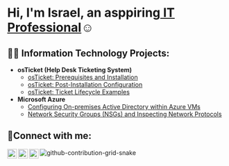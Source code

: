 <h1>Hi, I'm Israel, an asppiring<a href="https://www.linkedin.com/in/israel-osorio-14014728b/"> IT Professional</a>☺</h1>

<h2>👨‍💻 Information Technology Projects:</h2>

- <b>osTicket (Help Desk Ticketing System)</b>
  - [osTicket: Prerequisites and Installation](https://github.com/IsraelOso03/osticket-prereqs)
  - [osTicket: Post-Installation Configuration](https://github.com/IsraelOso03/post-install-config)
  - [osTicket: Ticket Lifecycle Examples](https://github.com/IsraelOso03/ticket-lifecycle)
- <b>Microsoft Azure</b>
  - [Configuring On-premises Active Directory within Azure VMs](https://github.com/IsraelOso03/configure-ad)
  - [Network Security Groups (NSGs) and Inspecting Network Protocols](https://github.com/IsraelOso03/azure-network-protocols)

<h2>🤳Connect with me:</h2>

[<img align="left" alt="Josh | LinkedIn" width="22px" src="https://user-images.githubusercontent.com/74038190/235294012-0a55e343-37ad-4b0f-924f-c8431d9d2483.gif" />][linkedin]
[<img align="left" alt="Josh | LinkedIn" width="22px" src="https://user-images.githubusercontent.com/74038190/235294015-47144047-25ab-417c-af1b-6746820a20ff.gif" />][linkedin]
[<img align="left" alt="Josh | LinkedIn" width="22px" src="https://cdn.pixabay.com/animation/2022/09/28/02/29/02-29-48-377_512.gif" />][gmail]

[linkedin]: https://www.linkedin.com/in/israel-osorio/
[gmail]: mailto:osorioisrael03@gmail.com

![github-contribution-grid-snake](https://user-images.githubusercontent.com/109401839/212478926-900d4c1f-7cc6-4334-a601-523e4f7c5a62.svg)
